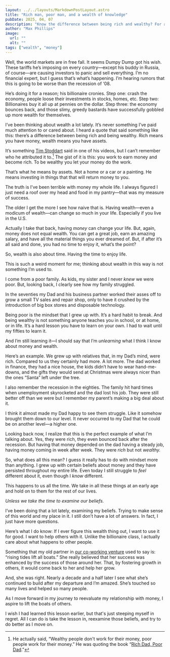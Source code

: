 ```yaml
---
layout: ../../layouts/MarkdownPostLayout.astro
title: "Rich man, poor man, and a wealth of knowledge"
pubDate: 2025, 04, 07
description: "Know the difference between being rich and wealthy? For a long time I didn't. I'm still not sure that I do."
author: "Max Phillips"
image:
  url: ""
  alt: "" 
tags: ["wealth", "money"]
---
```

Well, the world markets are in free fall. It seems Dumpy Dump got his wish. These tariffs he’s imposing on every country—except his buddy in Russia, of course—are causing investors to panic and sell everything. I’m no financial expert, but I guess that’s what’s happening. I’m hearing rumors that this is going to be worse than the recession of ‘08. 

He’s doing it for a reason; his billionaire cronies. Step one: crash the economy, people loose their investments in stocks, homes, etc. Step two: Billionaires buy it all up at pennies on the dollar. Step three: the economy bounces back, and those slimy, greedy bastards have successfully gobbled up more wealth for themselves. 

I’ve been thinking about wealth a lot lately. It’s never something I’ve paid much attention to or cared about. I heard a quote that said something like this: there’s a difference between being rich and being wealthy. Rich means you have money, wealth means you have assets. 

It’s something [Tim Stoddart](https://youtu.be/Al9y0FGuuMQ?si=TWGxlnClXsYQxjHT) said in one of his videos, but I can’t remember who he attributed it to.[^1] The gist of it is this: you work to earn money and become rich. To be wealthy you let your money do the work. 

That’s what he means by assets. Not a home or a car or a painting. He means investing in things that that will return money to you.

The truth is I’ve been terrible with money my whole life. I always figured I just need a roof over my head and food in my pantry—that was my measure of success. 

The older I get the more I see how naive that is. Having wealth—even a modicum of wealth—can change so much in your life. Especially if you live in the U.S. 

Actually I take that back, having *money* can change your life. But, again, money does not equal wealth. You can get a great job, earn an amazing salary, and have all the material things you ever dreamed of. But, if after it’s all said and done, you had no time to enjoy it, what’s the point?

So, wealth is also about time. Having the time to enjoy life. 

This is such a weird moment for me; thinking about wealth in this way is not something I’m used to. 

I come from a poor family. As kids, my sister and I never *knew* we were poor. But, looking back, I clearly see how my family struggled.

In the seventies my Dad and his business partner worked their asses off to grow a small TV sales and repair shop, only to have it crushed by the introduction of big box stores and disposable technology. 

Being poor is the mindset that I grew up with. It’s a hard habit to break. And being wealthy is not something anyone teaches you in school, or at home, or in life. It’s a hard lesson you have to learn on your own. I had to wait until my fifties to learn it. 

And I’m still learning it—I should say that I’m *unlearning* what I think I know about money and wealth.

Here’s an example. We grew up with relatives that, in my Dad’s mind, were rich. Compared to us they certainly had more. A lot more. The dad worked in finance, they had a nice house, the kids didn’t have to wear hand-me-downs, and the gifts they would send at Christmas were always nicer than the ones “Santa” left under the tree. 

I also remember the recession in the eighties. The family hit hard times when unemployment skyrocketed and the dad lost his job. They were still better off than we were but I remember my parent’s making a big deal about it. 

I think it almost made my Dad happy to see them struggle. Like it somehow brought them down to our level. It never occurred to my Dad that he could be on another level—a higher one.

Looking back now, I realize that this is the perfect example of what I’m talking about. Yes, they were rich, they even bounced back after the recession. But having that money depended on the dad having a steady job, having money coming in week after week. They were *rich* but not *wealthy.*

So, what does all this mean? I guess it really has to do with mindset more than anything. I grew up with certain beliefs about money and they have persisted throughout my entire life. Even today I still struggle to *feel* different about it, even though I *know* different. 

This happens to us all the time. We take in all these things at an early age and hold on to them for the rest of our lives. 

*Unless we take the time to examine our beliefs.*

I’ve been doing that a lot lately, examining my beliefs. Trying to make sense of this world and my place in it. I still don’t have a lot of answers. In fact, I just have more questions. 

Here’s what I do know: If I ever figure this wealth thing out, I want to use it for good. I want to help others with it. Unlike the billionaire class, I actually care about what happens to other people.

Something that my old partner in [our co-working venture](https://candyissweet.com) used to say is: “rising tides lift all boats.” She really believed that her success was enhanced by the success of those around her. That, by fostering growth in others, it would come back to her and help her grow. 

And, she was right. Nearly a decade and a half later I see what she’s continued to build after my departure and I’m amazed. She’s touched so many lives and helped so many people.

As I move forward in my journey to reevaluate my relationship with money, I aspire to lift the boats of others. 

I wish I had learned this lesson earlier, but that's just steeping myself in regret. All I can do is take the lesson in, reexamine those beliefs, and try to do better as I move on. 

[^1]: He actually said, “Wealthy people don't work for their money, poor people work for their money.” He was quoting the book “[Rich Dad, Poor Dad](https://www.richdad.com).”